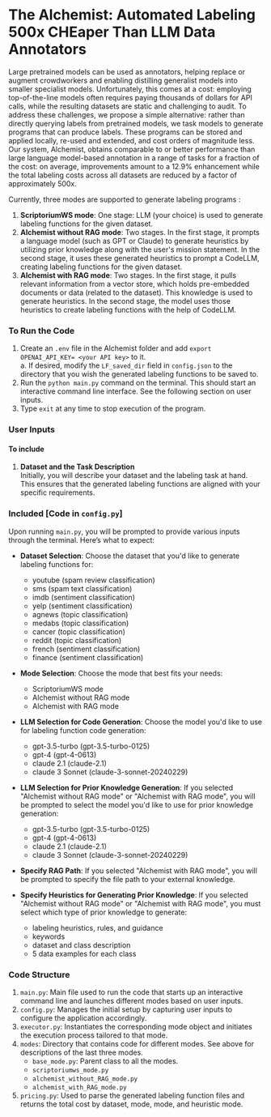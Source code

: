# The Alchemist: Automated Labeling 500x CHEaper Than LLM Data Annotators

Large pretrained models can be used as annotators, helping replace or augment crowdworkers and enabling distilling generalist models into smaller specialist models. Unfortunately, this comes at a cost: employing top-of-the-line models often requires paying thousands of dollars for API calls, while the resulting datasets are static and challenging to audit. To address these challenges, we propose a simple alternative: rather than directly querying labels from pretrained models, we task models to generate programs that can produce labels. These programs can be stored and applied locally, re-used and extended, and cost orders of magnitude less. Our system, Alchemist, obtains comparable to or better performance than large language model-based annotation in a range of tasks for a fraction of the cost: on average, improvements amount to a 12.9% enhancement while the total labeling costs across all datasets are reduced by a factor of approximately 500x.

Currently, three modes are supported to generate labeling programs :<br />
1. **ScriptoriumWS mode**: One stage: LLM (your choice) is used to generate labeling functions for the given dataset.<br />
2. **Alchemist without RAG mode**: Two stages. In the first stage, it prompts a language model (such as GPT or Claude) to generate heuristics by utilizing prior knowledge along with the user's mission statement. In the second stage, it uses these generated heuristics to prompt a CodeLLM, creating labeling functions for the given dataset.<br /> 
3. **Alchemist with RAG mode**: Two stages. In the first stage, it pulls relevant information from a vector store, which holds pre-embedded documents or data (related to the dataset). This knowledge is used to generate heuristics. In the second stage, the model uses those heuristics to create labeling functions with the help of CodeLLM.<br />


### To Run the Code<br />

1. Create an `.env` file in the Alchemist folder and add `export OPENAI_API_KEY= <your API key>` to it.<br />
    a. If desired, modify the `LF_saved_dir` field in `config.json` to the directory that you wish the generated labeling functions to be saved to.
2. Run the `python main.py` command on the terminal. This should start an interactive command line interface. See the following section on user inputs.<br />
3. Type `exit` at any time to stop execution of the program.

### User Inputs

#### To include
1. **Dataset and the Task Description** <br />
Initially, you will describe your dataset and the labeling task at hand. This ensures that the generated labeling functions are aligned with your specific requirements.<br />

### Included [Code in `config.py`]<br />
Upon running `main.py`, you will be prompted to provide various inputs through the terminal. Here’s what to expect:<br />

- **Dataset Selection**: Choose the dataset that you'd like to generate labeling functions for:<br />
    - youtube (spam review classification)  
    - sms (spam text classification)  
    - imdb (sentiment classification)  
    - yelp (sentiment classification)  
    - agnews (topic classification)  
    - medabs (topic classification)  
    - cancer (topic classification)  
    - reddit (topic classification)  
    - french (sentiment classification)  
    - finance (sentiment classification)

- **Mode Selection**: Choose the mode that best fits your needs:<br />
    - ScriptoriumWS mode
    - Alchemist without RAG mode
    - Alchemist with RAG mode<br />

- **LLM Selection for Code Generation**: Choose the model you'd like to use for labeling function code generation:<br />
    - gpt-3.5-turbo (gpt-3.5-turbo-0125)
    - gpt-4 (gpt-4-0613)
    - claude 2.1 (claude-2.1)
    - claude 3 Sonnet (claude-3-sonnet-20240229)<br />

- **LLM Selection for Prior Knowledge Generation**: If you selected "Alchemist without RAG mode" or "Alchemist with RAG mode", you will be prompted to select the model you'd like to use for prior knowledge generation:<br />
    - gpt-3.5-turbo (gpt-3.5-turbo-0125)
    - gpt-4 (gpt-4-0613)
    - claude 2.1 (claude-2.1)
    - claude 3 Sonnet (claude-3-sonnet-20240229)<br />

- **Specify RAG Path**: If you selected "Alchemist with RAG mode", you will be prompted to specify the file path to your external knowledge.<br />

- **Specify Heuristics for Generating Prior Knowledge**: If you selected "Alchemist without RAG mode" or "Alchemist with RAG mode", you must select which type of prior knowledge to generate:<br />
    - labeling heuristics, rules, and guidance
    - keywords
    - dataset and class description
    - 5 data examples for each class<br />


### Code Structure
1. `main.py`: Main file used to run the code that starts up an interactive command line and launches different modes based on user inputs.
2. `config.py`:  Manages the initial setup by capturing user inputs to configure the application accordingly. 
3. `executor.py`: Instantiates the corresponding mode object and initiates the execution process tailored to that mode.
4. `modes`: Directory that contains code for different modes. See above for descriptions of the last three modes.
    - `base_mode.py`: Parent class to all the modes.
    - `scriptoriumws_mode.py`
    - `alchemist_without_RAG_mode.py`
    - `alchemist_with_RAG_mode.py`
5. `pricing.py`: Used to parse the generated labeling function files and returns the total cost by dataset, mode, mode, and heuristic mode.
